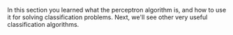 In this section you learned what the perceptron algorithm is, and how to use it for solving classification problems. Next, we'll see other very useful classification algorithms.